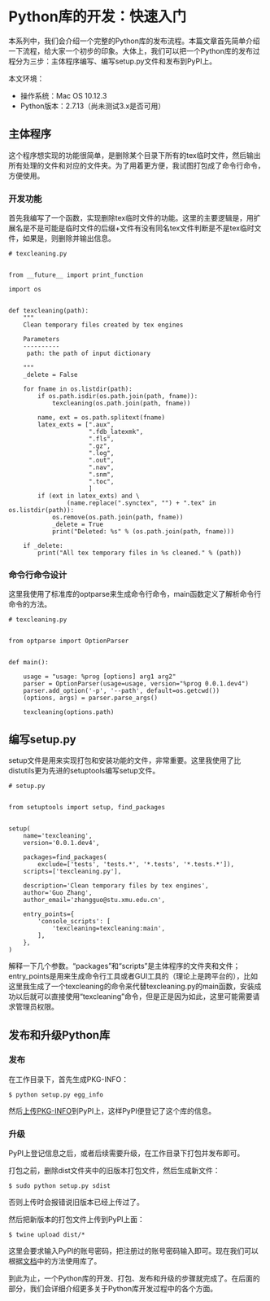 # Python库的开发：快速入门

本系列中，我们会介绍一个完整的Python库的发布流程。本篇文章首先简单介绍一下流程，给大家一个初步的印象。大体上，我们可以把一个Python库的发布过程分为三步：主体程序编写、编写setup.py文件和发布到PyPI上。

本文环境：
- 操作系统：Mac OS 10.12.3
- Python版本：2.7.13（尚未测试3.x是否可用）


## 主体程序

这个程序想实现的功能很简单，是删除某个目录下所有的tex临时文件，然后输出所有处理的文件和对应的文件夹。为了用着更方便，我试图打包成了命令行命令，方便使用。

### 开发功能

首先我编写了一个函数，实现删除tex临时文件的功能。这里的主要逻辑是，用扩展名是不是可能是临时文件的后缀+文件有没有同名tex文件判断是不是tex临时文件，如果是，则删除并输出信息。

```
# texcleaning.py


from __future__ import print_function

import os


def texcleaning(path):
    """
    Clean temporary files created by tex engines

    Parameters
    ----------
     path: the path of input dictionary

    """
    _delete = False

    for fname in os.listdir(path):
        if os.path.isdir(os.path.join(path, fname)):
            texcleaning(os.path.join(path, fname))

        name, ext = os.path.splitext(fname)
        latex_exts = [".aux",
                      ".fdb_latexmk",
                      ".fls",
                      ".gz",
                      ".log",
                      ".out",
                      ".nav",
                      ".snm",
                      ".toc",
                      ]
        if (ext in latex_exts) and \
                (name.replace(".synctex", "") + ".tex" in os.listdir(path)):
            os.remove(os.path.join(path, fname))
            _delete = True
            print("Deleted: %s" % (os.path.join(path, fname)))

    if _delete:
        print("All tex temporary files in %s cleaned." % (path))
```

### 命令行命令设计

这里我使用了标准库的optparse来生成命令行命令，main函数定义了解析命令行命令的方法。

```
# texcleaning.py


from optparse import OptionParser


def main():

    usage = "usage: %prog [options] arg1 arg2"
    parser = OptionParser(usage=usage, version="%prog 0.0.1.dev4")
    parser.add_option('-p', '--path', default=os.getcwd())
    (options, args) = parser.parse_args()

    texcleaning(options.path)
```

## 编写setup.py

setup文件是用来实现打包和安装功能的文件，非常重要。这里我使用了比distutils更为先进的setuptools编写setup文件。
```
# setup.py


from setuptools import setup, find_packages


setup(
    name='texcleaning',
    version='0.0.1.dev4',

    packages=find_packages(
        exclude=['tests', 'tests.*', '*.tests', '*.tests.*']),
    scripts=['texcleaning.py'],

    description='Clean temporary files by tex engines',
    author='Guo Zhang',
    author_email='zhangguo@stu.xmu.edu.cn',

    entry_points={
        'console_scripts': [
            'texcleaning=texcleaning:main',
        ],
    },
)

```
解释一下几个参数。“packages”和“scripts”是主体程序的文件夹和文件；entry_points是用来生成命令行工具或者GUI工具的（理论上是跨平台的），比如这里我生成了一个texcleaning的命令来代替texcleaning.py的main函数，安装成功以后就可以直接使用“texcleaning”命令，但是正是因为如此，这里可能需要请求管理员权限。


## 发布和升级Python库
### 发布

在工作目录下，首先生成PKG-INFO：

```
$ python setup.py egg_info
```

然后[上传PKG-INFO](https://pypi.python.org/pypi?%3Aaction=submit_form)到PyPI上，这样PyPI便登记了这个库的信息。


### 升级
PyPI上登记信息之后，或者后续需要升级，在工作目录下打包并发布即可。

打包之前，删除dist文件夹中的旧版本打包文件，然后生成新文件：
```
$ sudo python setup.py sdist
```
否则上传时会报错说旧版本已经上传过了。

然后把新版本的打包文件上传到PyPI上面：

```
$ twine upload dist/*
```
这里会要求输入PyPI的账号密码，把注册过的账号密码输入即可。现在我们可以根据[文档](https://github.com/Guo-Zhang/texcleaning)中的方法使用库了。


到此为止，一个Python库的开发、打包、发布和升级的步骤就完成了。在后面的部分，我们会详细介绍更多关于Python库开发过程中的各个方面。
